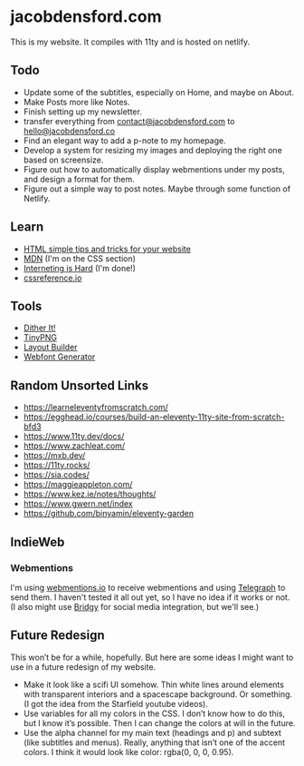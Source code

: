 # jacobdensford.com

This is my website. It compiles with 11ty and is hosted on netlify.

## Todo
- Update some of the subtitles, especially on Home, and maybe on About.
- Make Posts more like Notes.
- Finish setting up my newsletter.
- transfer everything from contact@jacobdensford.com to hello@jacobdensford.co
- Find an elegant way to add a p-note to my homepage.
- Develop a system for resizing my images and deploying the right one based on screensize.
- Figure out how to automatically display webmentions under my posts, and design a format for them.
- Figure out a simple way to post notes. Maybe through some function of Netlify.

## Learn
- [HTML simple tips and tricks for your website](https://thomasorus.com/html-tips.html)
- [MDN](https://developer.mozilla.org/en-US/) (I'm on the CSS section)
- [Interneting is Hard](https://www.internetingishard.com/) (I'm done!)
- [cssreference.io](https://cssreference.io/)

## Tools
- [Dither It!](https://ditherit.com/)
- [TinyPNG](https://tinypng.com/)
- [Layout Builder](https://sadgrl.online/projects/layout-builder/)
- [Webfont Generator](https://www.fontsquirrel.com/tools/webfont-generator)

## Random Unsorted Links

- https://learneleventyfromscratch.com/
- https://egghead.io/courses/build-an-eleventy-11ty-site-from-scratch-bfd3
- https://www.11ty.dev/docs/
- https://www.zachleat.com/
- https://mxb.dev/
- https://11ty.rocks/
- https://sia.codes/
- https://maggieappleton.com/
- https://www.kez.ie/notes/thoughts/
- https://www.gwern.net/index
- https://github.com/binyamin/eleventy-garden

## IndieWeb

### Webmentions

I'm using [webmentions.io](https://webmention.io/) to receive webmentions and using [Telegraph](https://telegraph.p3k.io/) to send them. I haven't tested it all out yet, so I have no idea if it works or not. (I also might use [Bridgy](https://brid.gy/) for social media integration, but we'll see.)

## Future Redesign

This won’t be for a while, hopefully. But here are some ideas I might want to use in a future redesign of my website.

- Make it look like a scifi UI somehow. Thin white lines around elements with transparent interiors and a spacescape background. Or something. (I got the idea from the Starfield youtube videos).
- Use variables for all my colors in the CSS. I don’t know how to do this, but I know it’s possible. Then I can change the colors at will in the future.
- Use the alpha channel for my main text (headings and p) and subtext (like subtitles and menus). Really, anything that isn’t one of the accent colors. I think it would look like color: rgba(0, 0, 0, 0.95).
